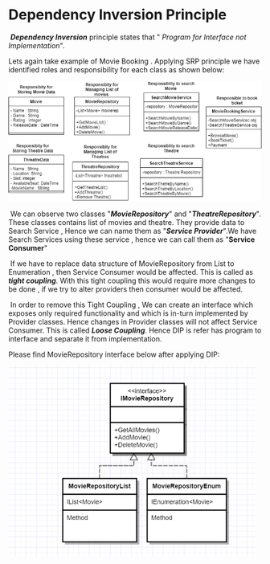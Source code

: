 <h1>Dependency Inversion Principle</h1>

​		***Dependency Inversion*** principle states that " *Program for Interface not Implementation*".

Lets again take example of Movie Booking . Applying SRP principle we have identified roles and responsibility for each class as shown below: 

<img src="SRP_ClassesWithResponsibility.png" style="zoom:70%;" />



​	We can observe two classes "***MovieRepository***" and "***TheatreRepository***". These classes contains list of movies and theatre. They provide data to Search Service , Hence we can name them as "***Service Provider***".We have Search Services using these service , hence we can call them as "**Service Consumer**"

​	If we have to replace data structure of MovieRepository from List to Enumeration , then Service Consumer would be affected. This is called as ***tight coupling***.  With this tight coupling this would require more changes to be done , if we try to alter providers then consumer would be affected.

​	In order to remove this Tight Coupling , We can create an interface which exposes only required functionality and which is in-turn implemented by Provider classes. Hence changes in Provider classes will not affect Service Consumer. This is called ***Loose Coupling***. Hence DIP is refer has program to interface and separate it from implementation.



Please find MovieRepository interface below after applying DIP: 

<img src="DependencyInversion.PNG" style="zoom:70%;" />



